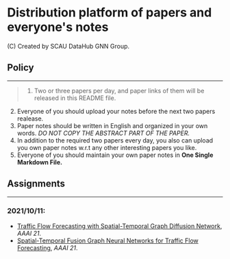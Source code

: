 # Distribution platform of papers and everyone's notes 

(C) Created by SCAU DataHub GNN Group.

## Policy
---
> 1. Two or three papers per day, and paper links of them will be released in this README file.
 2. Everyone of you should upload your notes before the next two papers realease.
 3. Paper notes should be written in English and organized in your own words. *DO NOT COPY THE ABSTRACT PART OF THE PAPER.*
 4. In addition to the required two papers every day, you also can upload you own paper notes w.r.t any other interesting papers you like.
 5. Everyone of you should maintain your own paper notes in **One Single Markdown File.**

## Assignments
---
### 2021/10/11:
- [Traffic Flow Forecasting with Spatial-Temporal Graph Diffusion Network](https://www.aaai.org/AAAI21Papers/AISI-9334.ZhangX.pdf), *AAAI 21*.
- [Spatial-Temporal Fusion Graph Neural Networks for Traffic Flow Forecasting](https://arxiv.org/abs/2012.09641), *AAAI 21*.
  


